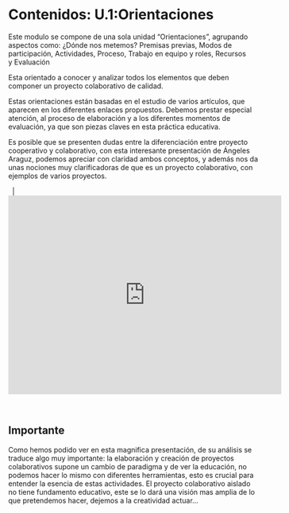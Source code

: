
# Contenidos: U.1:Orientaciones



Este modulo se compone de una sola unidad “Orientaciones”, agrupando aspectos como: ¿Dónde nos metemos? Premisas previas, Modos de participación, Actividades, Proceso, Trabajo en equipo y roles, Recursos y Evaluación      

Esta orientado a conocer y analizar todos los elementos que deben componer un proyecto colaborativo de calidad.

Estas orientaciones están basadas en el estudio de varios artículos, que aparecen en los diferentes enlaces propuestos. Debemos prestar especial atención, al proceso de elaboración y a los diferentes momentos de evaluación, ya que son piezas claves en esta práctica educativa.

Es posible que se presenten dudas entre la diferenciación entre proyecto cooperativo y colaborativo, con esta interesante presentación de Ángeles Araguz, podemos apreciar con claridad ambos conceptos, y además nos da unas nociones muy clarificadoras de que es un proyecto colaborativo, con ejemplos de varios proyectos.

 
|<iframe width="550" height="400" src="http://prezi.com/embed/knfy-kwhe9oy/?bgcolor=ffffff&amp;lock_to_path=0&amp;autoplay=0&amp;autohide_ctrls=0&amp;features=undefined&amp;disabled_features=undefined" frameborder="0"></iframe>

 

## Importante

Como hemos podido ver en esta magnifica presentación, de su análisis se traduce algo muy importante: la elaboración y creación de proyectos colaborativos supone un cambio de paradigma y de ver la educación, no podemos hacer lo mismo con diferentes herramientas, esto es crucial para entender la esencia de estas actividades. El proyecto colaborativo aislado no tiene fundamento educativo, este se lo dará una visión mas amplia de lo que pretendemos hacer, dejemos a la creatividad actuar&hellip;


